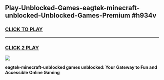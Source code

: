 
## Play-Unblocked-Games-eagtek-minecraft-unblocked-Unblocked-Games-Premium #h934v
<h3>
<a href="https://premium.freeplayer.one?title=eagtek-minecraft-unblocked&ref=12M">CLICK TO PLAY</a></h3>
<hr>

<h3>
<a href="https://premium.freeplayer.one?title=eagtek-minecraft-unblocked&ref=12M">CLICK 2 PLAY</a>
  
</h3>

<a href="https://premium.freeplayer.one?title=eagtek-minecraft-unblocked&ref=12M"><img src="https://clearcache.store/games.png"></a>


**eagtek-minecraft-unblocked games unblocked: Your Gateway to Fun and Accessible Online Gaming**

